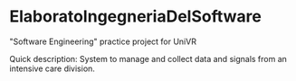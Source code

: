 # ElaboratoIngegneriaDelSoftware

"Software Engineering" practice project for UniVR

Quick description: System to manage and collect data and signals from an intensive care division.
